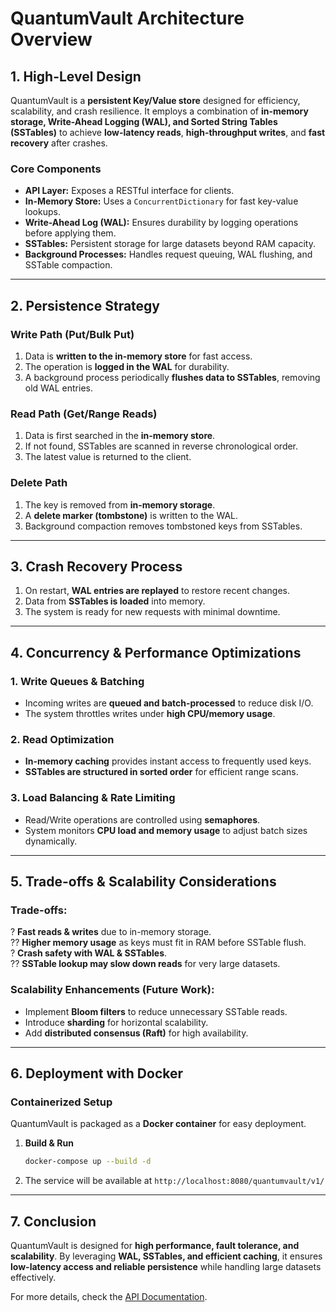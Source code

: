 # QuantumVault Architecture Overview

## 1. **High-Level Design**
QuantumVault is a **persistent Key/Value store** designed for efficiency, scalability, and crash resilience. It employs a combination of **in-memory storage, Write-Ahead Logging (WAL), and Sorted String Tables (SSTables)** to achieve **low-latency reads**, **high-throughput writes**, and **fast recovery** after crashes.

### **Core Components**
- **API Layer:** Exposes a RESTful interface for clients.
- **In-Memory Store:** Uses a `ConcurrentDictionary` for fast key-value lookups.
- **Write-Ahead Log (WAL):** Ensures durability by logging operations before applying them.
- **SSTables:** Persistent storage for large datasets beyond RAM capacity.
- **Background Processes:** Handles request queuing, WAL flushing, and SSTable compaction.

---

## 2. **Persistence Strategy**
### **Write Path (Put/Bulk Put)**
1. Data is **written to the in-memory store** for fast access.
2. The operation is **logged in the WAL** for durability.
3. A background process periodically **flushes data to SSTables**, removing old WAL entries.

### **Read Path (Get/Range Reads)**
1. Data is first searched in the **in-memory store**.
2. If not found, SSTables are scanned in reverse chronological order.
3. The latest value is returned to the client.

### **Delete Path**
1. The key is removed from **in-memory storage**.
2. A **delete marker (tombstone)** is written to the WAL.
3. Background compaction removes tombstoned keys from SSTables.

---

## 3. **Crash Recovery Process**
1. On restart, **WAL entries are replayed** to restore recent changes.
2. Data from **SSTables is loaded** into memory.
3. The system is ready for new requests with minimal downtime.

---

## 4. **Concurrency & Performance Optimizations**
### **1. Write Queues & Batching**
- Incoming writes are **queued and batch-processed** to reduce disk I/O.
- The system throttles writes under **high CPU/memory usage**.

### **2. Read Optimization**
- **In-memory caching** provides instant access to frequently used keys.
- **SSTables are structured in sorted order** for efficient range scans.

### **3. Load Balancing & Rate Limiting**
- Read/Write operations are controlled using **semaphores**.
- System monitors **CPU load and memory usage** to adjust batch sizes dynamically.

---

## 5. **Trade-offs & Scalability Considerations**
### **Trade-offs:**
? **Fast reads & writes** due to in-memory storage.  
?? **Higher memory usage** as keys must fit in RAM before SSTable flush.  
? **Crash safety with WAL & SSTables**.  
?? **SSTable lookup may slow down reads** for very large datasets.  

### **Scalability Enhancements (Future Work):**
- Implement **Bloom filters** to reduce unnecessary SSTable reads.
- Introduce **sharding** for horizontal scalability.
- Add **distributed consensus (Raft)** for high availability.

---

## 6. **Deployment with Docker**
### **Containerized Setup**
QuantumVault is packaged as a **Docker container** for easy deployment.
1. **Build & Run**
   ```sh
   docker-compose up --build -d
   ```
2. The service will be available at `http://localhost:8080/quantumvault/v1/`

---

## 7. **Conclusion**
QuantumVault is designed for **high performance, fault tolerance, and scalability**. By leveraging **WAL, SSTables, and efficient caching**, it ensures **low-latency access and reliable persistence** while handling large datasets effectively.

For more details, check the [API Documentation](API.md).

